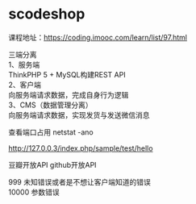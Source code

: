 # scodeshop

课程地址：https://coding.imooc.com/learn/list/97.html <br>

三端分离 <br>
1、服务端 <br>
    ThinkPHP 5 + MySQL构建REST API <br>
2、客户端 <br>
    向服务端请求数据，完成自身行为逻辑 <br>
3、CMS（数据管理分离） <br>
    向服务端请求数据，实现发货与发送微信消息 <br>

查看端口占用 netstat -ano <br>

http://127.0.0.3/index.php/sample/test/hello <br>

豆瓣开放API github开放API <br>

999 未知错误或者是不想让客户端知道的错误 <br>
10000 参数错误 <br>






